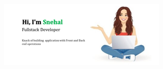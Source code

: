 <img src="https://github.com/snehalkdm2191/snehalkdm2191/blob/main/BannerSnehal.png" alt="banner snehal">
